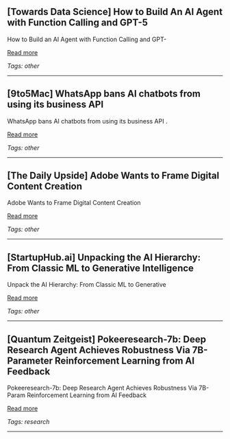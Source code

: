 ## [Towards Data Science] How to Build An AI Agent with Function Calling and GPT-5

How to Build an AI Agent with Function Calling and GPT-

[Read more](https://towardsdatascience.com/how-to-build-an-ai-agent-with-function-calling-and-gpt-5/)

_Tags: other_

---
## [9to5Mac] WhatsApp bans AI chatbots from using its business API

WhatsApp bans AI chatbots from using its business API .

[Read more](https://9to5mac.com/2025/10/20/whatsapp-bans-ai-chatbots-from-using-its-business-api/)

_Tags: other_

---
## [The Daily Upside] Adobe Wants to Frame Digital Content Creation

Adobe Wants to Frame Digital Content Creation

[Read more](https://www.thedailyupside.com/cio/enterprise-ai/adobe-wants-to-frame-digital-content-creation/)

_Tags: other_

---
## [StartupHub.ai] Unpacking the AI Hierarchy: From Classic ML to Generative Intelligence

Unpack the AI Hierarchy: From Classic ML to Generative

[Read more](https://www.startuphub.ai/ai-news/ai-video/2025/unpacking-the-ai-hierarchy-from-classic-ml-to-generative-intelligence/)

_Tags: other_

---
## [Quantum Zeitgeist] Pokeeresearch-7b: Deep Research Agent Achieves Robustness Via 7B-Parameter Reinforcement Learning from AI Feedback

Pokeeresearch-7b: Deep Research Agent Achieves Robustness Via 7B-Param Reinforcement Learning from AI Feedback

[Read more](https://quantumzeitgeist.com/deep-reinforcement-learning-ai-pokeeresearch-agent-achieves-robustness-parameter-feedback/)

_Tags: research_

---
